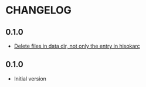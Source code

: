 # CHANGELOG

## **0.1.0**

- [Delete files in data dir, not only the entry in hisokarc](https://github.com/EruEri/hisoka/pull/4)

## **0.1.0**

- Initial version